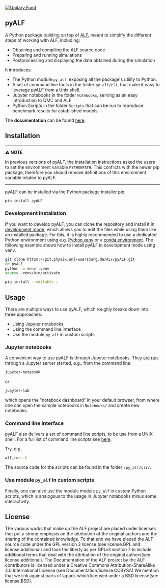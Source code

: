 [![Unitary Fund](https://img.shields.io/badge/Supported%20By-UNITARY%20FUND-brightgreen.svg?style=for-the-badge)](http://unitary.fund)

## pyALF

A Python package building on top of [ALF](https://git.physik.uni-wuerzburg.de/ALF/ALF), meant to simplify the different steps of working with ALF, including:

* Obtaining and compiling the ALF source code
* Preparing and running simulations
* Postprocessing and displaying the data obtained during the simulation

It introduces:

* The Python module `py_alf`, exposing all the package's utility to Python.
* A set of command line tools in the folder `py_alf/cli`, that make it easy to leverage pyALF from a Unix shell.
* Jupyter notebooks in the folder `Notebooks`, serving as an easy introduction to QMC and ALF
* Python Scripts in the folder `Scripts` that can be run to reproduce benchmark results for established models

The **documentation** can be found [here](http://gitpages.physik.uni-wuerzburg.de/Jonas_schwab/pyalf-docu).

## Installation

---
**⚠️ NOTE**

In previous versions of pyALF, the installation instructions asked the users to set the environment variable `PYTHONPATH`.
This conflicts with the newer pip package, therefore you should remove definitions of this environment variable related to pyALF.

---

pyALF can be installed via the Python package installer [pip](https://pip.pypa.io/en/stable/).

```bash
pip install pyALF
```

### Development installation

If you want to develop pyALF, you can clone the repository and install it in
[development mode](https://setuptools.pypa.io/en/latest/userguide/development_mode.html),
which allows you to edit the files while using them like an installed package.
For this, it is highly recommended to use a dedicated Python environment using e.g.
[Python venv](https://packaging.python.org/en/latest/guides/installing-using-pip-and-virtual-environments/)
or a
[conda environment](https://conda.io/projects/conda/en/latest/user-guide/tasks/manage-environments.html).
The following example shows how to install pyALF in development mode using venv.

```bash
git clone https://git.physik.uni-wuerzburg.de/ALF/pyALF.git
cd pyALF
python -m venv .venv
source .venv/bin/activate

pip install --editable .
```

## Usage

There are multiple ways to use pyALF, which roughly breaks down into three approaches:
* Using Jupyter notebooks
* Using the command line interface
* Use the module `py_alf` in custom scripts

### Jupyter notebooks

A convenient way to use pyALF is through Jupyter notebooks. They [are run](https://jupyter.readthedocs.io/en/latest/running.html) through a Jupyter server started, e.g., from the command line:

```bash
jupyter-notebook
```

or

```bash
jupyter-lab
```

which opens the "notebook dashboard" in your default browser, from where one can open the sample notebooks in `Notebooks/` and create new notebooks.

### Command line interface

pyALF also delivers a set of command line scripts, to be use from a UNIX shell. For a full list of command line scripts see [here](gitpages.physik.uni-wuerzburg.de/Jonas_schwab/pyalf-docu/source/reference/cli.html).

Try, e.g.

```bash
alf_run -h
```

The source code for the scripts can be found in the folder `/py_alf/cli/`.


### Use module `py_alf` in custom scripts

Finally, one can also use the module module `py_alf` in custom Python scripts, which is analogous to the usage in Jupyter notebooks minus some interactivity.

## License

The various works that make up the ALF project are placed under licenses that put
a strong emphasis on the attribution of the original authors and the sharing of the contained knowledge.
To that end we have placed the ALF source code under the GPL version 3 license (see license.GPL and license.additional)
and took the liberty as per GPLv3 section 7 to include additional terms that deal with the attribution
of the original authors(see license.additional).
The Documentation of the ALF project by the ALF contributors is licensed under a Creative Commons Attribution-ShareAlike 4.0 International License (see Documentation/license.CCBYSA)
We mention that we link against parts of lapack which licensed under a BSD license(see license.BSD).
